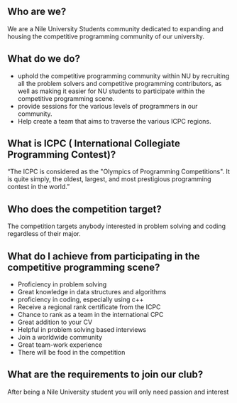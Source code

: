 ## Who are we?
We are a Nile University Students community dedicated to expanding and housing the competitive programming community of our university.
## What do we do?
- uphold the competitive programming community within NU by recruiting all the problem solvers and competitive programming contributors, as well as making it easier for NU students to participate within the competitive programming scene.
- provide sessions for the various levels of programmers in our community.
- Help create a team that aims to traverse the various ICPC regions.
## What is ICPC ( International Collegiate Programming Contest)?
“The ICPC is considered as the "Olympics of Programming Competitions". It is quite simply, the oldest, largest, and most prestigious programming contest in the world.”
##  Who does the competition target?
The competition targets anybody interested in problem solving and coding regardless of their major.
##  What do I achieve from participating in the competitive programming scene?
- Proficiency in problem solving
- Great knowledge in data structures and algorithms
- proficiency in coding, especially using c++
- Receive a regional rank certificate from the ICPC
- Chance to rank as a team in the international CPC
- Great addition to your CV
- Helpful in problem solving based interviews
- Join a worldwide community
- Great team-work experience
- There will be food in the competition
## What are the requirements to join our club?
 After being a Nile University student you will only need passion and interest
